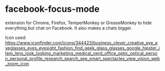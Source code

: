 # facebook-focus-mode
extension for Chrome, Firefox, TemperMonkey or GreaseMonkey to hide everything but chat on Facebook. It also makes a chats bigger.





Icon used:
https://www.iconfinder.com/icons/344423/business_clever_creative_eye_eyeglasses_eyes_eyesight_fashion_find_geek_glass_glasses_google_hipster_item_lens_look_looking_marketing_medical_nerd_office_optic_optical_person_personal_profile_research_search_see_smart_spectacles_view_vision_web_zoom_icon